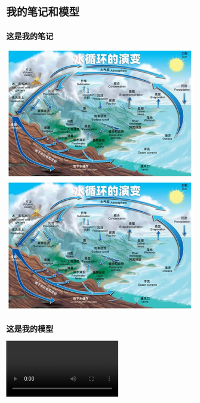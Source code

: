 # 我的笔记和模型

## 这是我的笔记

![笔记1](images/h2.jpg)
![笔记2](images/hydrology.jpg)

## 这是我的模型

![模型示例](videos/example.mp4)
